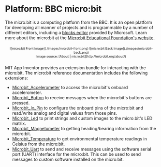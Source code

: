 # Platform: BBC micro:bit

The micro:bit is a computing platform from the BBC. It is an open platform for developing all manner of projects and is programmable by a number of different editors, including a [blocks editor](https://pxt.microbit.org) provided by Microsoft. Learn more about the micro:bit at the <a rel="nofollow" href="http://microbit.org/about/">Micro:bit Educational Foundation's website</a>.

<div style="text-align: center; font-size: 75%; margin: 16pt 0;">
![micro:bit Front Image](./images/microbit-front.png)
![micro:bit Back Image](./images/microbit-back.png)
<br>
Image source: [About | micro:bit](http://microbit.org/about/)
</div>

MIT App Inventor provides an extension bundle for interacting with the micro:bit. The micro:bit reference documentation includes the following extensions:

* [Microbit_Accelerometer](#/microbit/microbitaccelerometer) to access the micro:bit's onboard accelerometer.
* [Microbit_Button](#/microbit/microbitbutton) to receive messages when the micro:bit's buttons are pressed.
* [Microbit_Io\_Pin](#/microbit/microbitiopin) to configure the onboard pins of the micro:bit and read/write analog and digital values from those pins.
* [Microbit_Led](#/microbit/microbitled) to print strings and custom images to the micro:bit's LED matrix.
* [Microbit_Magnetometer](#/microbit/microbitmagnetometer) to getting heading/bearing information from the micro:bit.
* [Microbit_Temperature](#/microbit/microbittemperature) to get environmental temperature readings in Celsius from the micro:bit.
* [Microbit_Uart](#/microbit/microbituart) to send and receive messages using the software serial port (UART) interface for the micro:bit. This can be used to send messages to custom software installed on the micro:bit.
